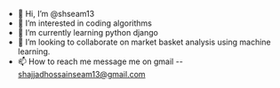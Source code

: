 - 👋 Hi, I’m @shseam13
- 👀 I’m interested in coding algorithms
- 🌱 I’m currently learning python django
- 💞️ I’m looking to collaborate on market basket analysis using machine learning.
- 📫 How to reach me message me on gmail -- shajjadhossainseam13@gmail.com

<!---
shseam13/shseam13 is a ✨ special ✨ repository because its `README.md` (this file) appears on your GitHub profile.
You can click the Preview link to take a look at your changes.
--->
